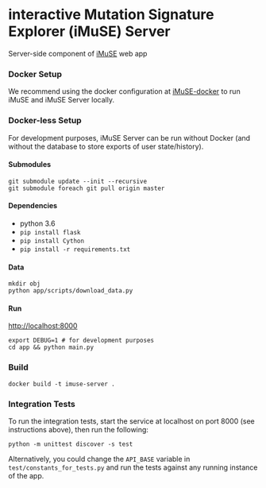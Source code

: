 # interactive Mutation Signature Explorer (iMuSE) Server

Server-side component of [iMuSE](https://github.com/lrgr/imuse) web app

### Docker Setup
We recommend using the docker configuration at [iMuSE-docker](https://github.com/lrgr/imuse-docker) to run iMuSE and iMuSE Server locally. 


### Docker-less Setup
For development purposes, iMuSE Server can be run without Docker (and without the database to store exports of user state/history).

#### Submodules
```
git submodule update --init --recursive
git submodule foreach git pull origin master
```

#### Dependencies
- python 3.6
- `pip install flask`
- `pip install Cython`
- `pip install -r requirements.txt`

#### Data
```
mkdir obj
python app/scripts/download_data.py
```

#### Run
[http://localhost:8000](http://localhost:8000)
```
export DEBUG=1 # for development purposes
cd app && python main.py
```

### Build
```
docker build -t imuse-server .
```

### Integration Tests
To run the integration tests, start the service at localhost on port 8000 (see instructions above), then run the following:
```
python -m unittest discover -s test
```
Alternatively, you could change the `API_BASE` variable in `test/constants_for_tests.py` and run the tests against any running instance of the app.
